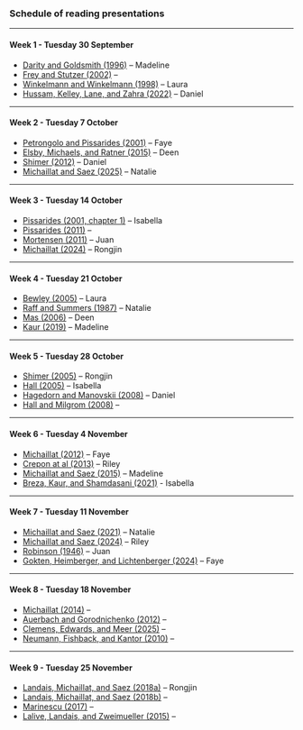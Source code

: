 ### Schedule of reading presentations

---

#### Week 1 - Tuesday 30 September

+ [Darity and Goldsmith (1996)](https://doi.org/10.1257/jep.10.1.121) – Madeline
+ [Frey and Stutzer (2002)](https://doi.org/10.1257/002205102320161320) –
+ [Winkelmann and Winkelmann (1998)](https://doi.org/10.1111/1468-0335.00111) – Laura
+ [Hussam, Kelley, Lane, and Zahra (2022)](https://doi.org/10.1257/aer.20211616) – Daniel

---

#### Week 2 - Tuesday 7 October

+ [Petrongolo and Pissarides (2001)](https://doi.org/10.1257/jel.39.2.390) – Faye
+ [Elsby, Michaels, and Ratner (2015)](https://doi.org/10.1257/jel.53.3.571) – Deen
+ [Shimer (2012)](https://doi.org/10.1016/j.red.2012.02.001) – Daniel
+ [Michaillat and Saez (2025)](https://pascalmichaillat.org/16.pdf) – Natalie

---

#### Week 3 - Tuesday 14 October

+ [Pissarides (2001, chapter 1)](https://mitpress.mit.edu/9780262533980/equilibrium-unemployment-theory/) – Isabella
+ [Pissarides (2011)](https://doi.org/10.1257/aer.101.4.1092) – 
+ [Mortensen (2011)](https://doi.org/10.1257/aer.101.4.1073) – Juan
+ [Michaillat (2024)](https://pascalmichaillat.org/14.pdf) – Rongjin

---

#### Week 4 - Tuesday 21 October

+ [Bewley (2005)](https://doi.org/10.7551/mitpress/4771.003.0017) – Laura
+ [Raff and Summers (1987)](https://doi.org/10.1086/298165) – Natalie
+ [Mas (2006)](https://doi.org/10.1162/qjec.121.3.783) – Deen
+ [Kaur (2019)](https://doi.org/10.1257/aer.20141625) – Madeline

---

#### Week 5 - Tuesday 28 October

+ [Shimer (2005)](https://doi.org/10.1257/0002828053828572) – Rongjin
+ [Hall (2005)](https://doi.org/10.1257/0002828053828482) – Isabella
+ [Hagedorn and Manovskii (2008)](https://doi.org/10.1257/aer.98.4.1692) – Daniel
+ [Hall and Milgrom (2008)](https://doi.org/10.1257/aer.98.4.1653) – 

---

#### Week 6 - Tuesday 4 November

+ [Michaillat (2012)](https://pascalmichaillat.org/1.pdf) – Faye
+ [Crepon at al (2013)](https://doi.org/10.1093/qje/qjt001) – Riley
+ [Michaillat and Saez (2015)](https://pascalmichaillat.org/3.pdf) – Madeline
+ [Breza, Kaur, and Shamdasani (2021)](https://doi.org/10.1257/aer.20201385) - Isabella

---

#### Week 7 - Tuesday 11 November

+ [Michaillat and Saez (2021)](https://pascalmichaillat.org/9.pdf) – Natalie
+ [Michaillat and Saez (2024)](https://pascalmichaillat.org/13.pdf) – Riley
+ [Robinson (1946)](https://tidsskrift.dk/nationaloekonomisktidsskrift/article/view/60263) – Juan
+ [Gokten, Heimberger, and Lichtenberger (2024)](https://doi.org/10.1016/j.euroecorev.2024.104725) – Faye

---

#### Week 8 - Tuesday 18 November

+ [Michaillat (2014)](https://pascalmichaillat.org/2.pdf) – 
+ [Auerbach and Gorodnichenko (2012)](https://doi.org/10.1257/pol.4.2.1) – 
+ [Clemens, Edwards, and Meer (2025)](https://doi.org/10.3386/w34033) – 
+ [Neumann, Fishback, and Kantor (2010)](https://doi.org/10.1017/S0022050710000100) – 

---

#### Week 9 - Tuesday 25 November

+ [Landais, Michaillat, and Saez (2018a)](https://pascalmichaillat.org/4.pdf) – Rongjin
+ [Landais, Michaillat, and Saez (2018b)](https://pascalmichaillat.org/5.pdf) – 
+ [Marinescu (2017)](https://doi.org/10.1016/j.jpubeco.2017.02.012) – 
+ [Lalive, Landais, and Zweimueller (2015)](https://doi.org/10.1257/aer.20131273) – 
